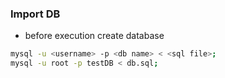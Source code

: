 ### Import DB

- before execution create database
```bash
mysql -u <username> -p <db name> < <sql file>;
mysql -u root -p testDB < db.sql;
```